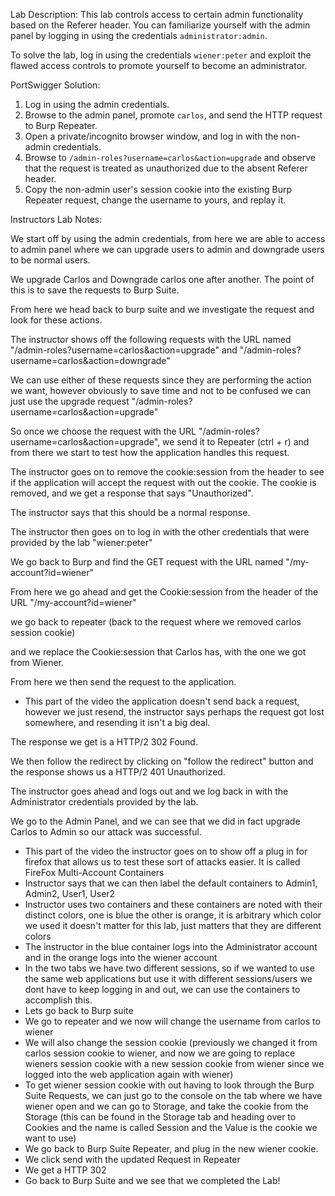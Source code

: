 Lab Description:
This lab controls access to certain admin functionality based on the Referer header. You can familiarize yourself with the admin panel by logging in using the credentials `administrator:admin`.

To solve the lab, log in using the credentials `wiener:peter` and exploit the flawed access controls to promote yourself to become an administrator.

PortSwigger Solution:

1. Log in using the admin credentials.
2. Browse to the admin panel, promote `carlos`, and send the HTTP request to Burp Repeater.
3. Open a private/incognito browser window, and log in with the non-admin credentials.
4. Browse to `/admin-roles?username=carlos&action=upgrade` and observe that the request is treated as unauthorized due to the absent Referer header.
5. Copy the non-admin user's session cookie into the existing Burp Repeater request, change the username to yours, and replay it.


Instructors Lab Notes:

We start off by using the admin credentials, from here we are able to access to admin panel where we can upgrade users to admin and downgrade users to be normal users.

We upgrade Carlos and Downgrade carlos one after another. The point of this is to save the requests to Burp Suite.

From here we head back to burp suite and we investigate the request and look for these actions.

The instructor shows off the following requests with the URL named "/admin-roles?username=carlos&action=upgrade" and "/admin-roles?username=carlos&action=downgrade"

We can use either of these requests since they are performing the action we want, however obviously to save time and not to be confused we can just use the upgrade request "/admin-roles?username=carlos&action=upgrade"


So once we choose the request with the URL "/admin-roles?username=carlos&action=upgrade", we send it to Repeater (ctrl + r) and from there we start to test how the application handles this request.

The instructor goes on to remove the cookie:session from the header to see if the application will accept the request with out the cookie. The cookie is removed, and we get a response that says "Unauthorized".

The instructor says that this should be a normal response.

The instructor then goes on to log in with the other credentials that were provided by the lab "wiener:peter"

We go back to Burp and find the GET request with the URL named "/my-account?id=wiener"

From here we go ahead and get the Cookie:session from the header of the URL "/my-account?id=wiener"

we go back to repeater (back to the request where we removed carlos session cookie)

and we replace the Cookie:session that Carlos has, with the one we got from Wiener.

From here we then send the request to the application.

- This part of the video the application doesn't send back a request, however we just resend, the instructor says perhaps the request got lost somewhere, and resending it isn't a big deal.

The response we get is a HTTP/2 302 Found.

We then follow the redirect by clicking on "follow the redirect" button and the response shows us a HTTP/2 401 Unauthorized.

The instructor goes ahead and logs out and we log back in with the Administrator credentials provided by the lab.

We go to the Admin Panel, and we can see that we did in fact upgrade Carlos to Admin so our attack was successful.

- This part of the video the instructor goes on to show off a plug in for firefox that allows us to test these sort of attacks easier. It is called FireFox Multi-Account Containers
- Instructor says that we can then label the default containers to Admin1, Admin2, User1, User2
- Instructor uses two containers and these containers are noted with their distinct colors, one is blue the other is orange, it is arbitrary which color we used it doesn't matter for this lab, just matters that they are different colors
- The instructor in the blue container logs into the Administrator account and in the orange logs into the wiener account
- In the two tabs we have two different sessions, so if we wanted to use the same web applications but use it with different sessions/users we dont have to keep logging in and out, we can use the containers to accomplish this. 
- Lets go back to Burp suite
- We go to repeater and we now will change the username from carlos to wiener
- We will also change the session cookie (previously we changed it from carlos session cookie to wiener, and now we are going to replace wieners session cookie with a new session cookie from wiener since we logged into the web application again with wiener)
- To get wiener session cookie with out having to look through the Burp Suite Requests, we can just go to the console on the tab where we have wiener open and we can go to Storage, and take the cookie from the Storage (this can be found in the Storage tab and heading over to Cookies and the name is called Session and the Value is the cookie we want to use)
- We go back to Burp Suite Repeater, and plug in the new wiener cookie.
- We click send with the updated Request in Repeater
- We get a HTTP 302
- Go back to Burp Suite and we see that we completed the Lab!

